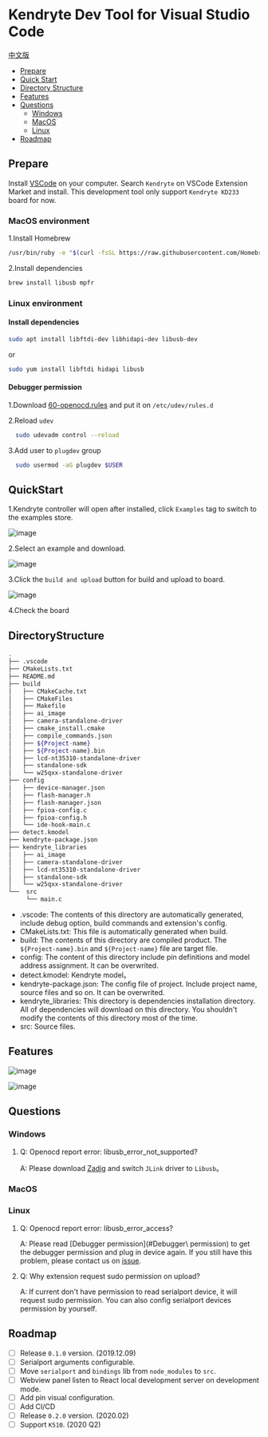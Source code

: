 # Kendryte Dev Tool for Visual Studio Code

[中文版](https://raw.githubusercontent.com/kendryte/Kendryte-dev-extension/master/README.md)

- [Prepare](#Prepare)
- [Quick Start](#QuickStart)
- [Directory Structure](#DirectoryStructure)
- [Features](#Features)
- [Questions](#Questions)
  - [Windows](#Windows)
  - [MacOS](#MacOS)
  - [Linux](#Linux)
- [Roadmap](#Roadmap)

## Prepare

Install [VSCode](https://code.visualstudio.com/) on your computer. Search `Kendryte` on VSCode Extension Market and install. This development tool only support `Kendryte KD233` board for now.

### MacOS environment

1.Install Homebrew

``` bash
/usr/bin/ruby -e "$(curl -fsSL https://raw.githubusercontent.com/Homebrew/install/master/install)"
```

2.Install dependencies

``` bash
brew install libusb mpfr
```

### Linux environment

#### Install dependencies

``` bash
sudo apt install libftdi-dev libhidapi-dev libusb-dev
```

or

``` bash
sudo yum install libftdi hidapi libusb
```

#### Debugger permission

1.Download [60-openocd.rules](https://mirrors-kendryte.s3.cn-northwest-1.amazonaws.com.cn/60-openocd.rules) and put it on `/etc/udev/rules.d`

2.Reload `udev`

  ``` bash
    sudo udevadm control --reload
  ```

3.Add user to `plugdev` group

  ``` bash
    sudo usermod -aG plugdev $USER
  ```

## QuickStart

1.Kendryte controller will open after installed, click `Examples` tag to switch to the examples store.

![image](https://raw.githubusercontent.com/kendryte/Kendryte-dev-extension/master/resources/readme/en/quick-start/quick-1.png)

2.Select an example and download.

![image](https://raw.githubusercontent.com/kendryte/Kendryte-dev-extension/master/resources/readme/en/quick-start/quick-2.png)

3.Click the `build and upload` button for build and upload to board.

![image](https://raw.githubusercontent.com/kendryte/Kendryte-dev-extension/master/resources/readme/en/quick-start/quick-3.png)

4.Check the board

## DirectoryStructure

``` Bash  
.
├── .vscode
├── CMakeLists.txt
├── README.md
├── build
│   ├── CMakeCache.txt
│   ├── CMakeFiles
│   ├── Makefile
│   ├── ai_image
│   ├── camera-standalone-driver
│   ├── cmake_install.cmake
│   ├── compile_commands.json
│   ├── ${Project-name}
│   ├── ${Project-name}.bin
│   ├── lcd-nt35310-standalone-driver
│   ├── standalone-sdk
│   └── w25qxx-standalone-driver
├── config
│   ├── device-manager.json
│   ├── flash-manager.h
│   ├── flash-manager.json
│   ├── fpioa-config.c
│   ├── fpioa-config.h
│   └── ide-hook-main.c
├── detect.kmodel
├── kendryte-package.json
├── kendryte_libraries
│   ├── ai_image
│   ├── camera-standalone-driver
│   ├── lcd-nt35310-standalone-driver
│   ├── standalone-sdk
│   └── w25qxx-standalone-driver
└──  src
     └── main.c
```

- .vscode: The contents of this directory are automatically generated, include debug option, build commands and extension's config.
- CMakeLists.txt: This file is automatically generated when build.
- build: The contents of this directory are compiled product. The `${Project-name}.bin` and `${Project-name}` file are target file.
- config: The content of this directory include pin definitions and model address assignment. It can be overwrited.
- detect.kmodel: Kendryte model。
- kendryte-package.json: The config file of project. Include project name, source files and so on. It can be overwrited.
- kendryte_libraries: This directory is dependencies installation directory. All of dependencies will download on this directory. You shouldn't modify the contents of this directory most of the time.
- src: Source files.

## Features

![image](https://raw.githubusercontent.com/kendryte/Kendryte-dev-extension/master/resources/readme/en/full-screen.png)

![image](https://raw.githubusercontent.com/kendryte/Kendryte-dev-extension/master/resources/readme/en/status-bar.png)

## Questions

### Windows

1. Q: Openocd report error: libusb_error_not_supported?

    A: Please download [Zadig](https://zadig.akeo.ie/) and switch `JLink` driver to `Libusb`。

### MacOS

### Linux

1. Q: Openocd report error: libusb_error_access?

    A: Please read [Debugger permission](#Debugger\ permission) to get the debugger permission and plug in device again. If you still have this problem, please contact us on [issue](https://github.com/kendryte/Kendryte-dev-extension/issues).

2. Q: Why extension request sudo permission on upload?

    A: If current don't have permission to read serialport device, it will request sudo permission. You can also config serialport devices permission by yourself.

## Roadmap

- [ ] Release `0.1.0` version. (2019.12.09)
- [ ] Serialport arguments configurable.
- [ ] Move `serialport` and `bindings` lib from `node_modules` to `src`.
- [ ] Webview panel listen to React local development server on development mode.
- [ ] Add pin visual configuration.
- [ ] Add CI/CD
- [ ] Release `0.2.0` version. (2020.02)
- [ ] Support `K510`. (2020 Q2)
